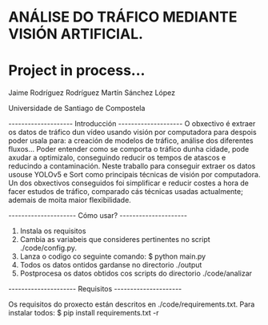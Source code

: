 
# ANÁLISE DO TRÁFICO MEDIANTE VISIÓN ARTIFICIAL. 
# Project in process...

Jaime Rodríguez Rodríguez
Martín Sánchez López

Universidade de Santiago de Compostela

-------------------- Introducción --------------------
O obxectivo é extraer os datos de  tráfico 
dun vídeo usando visión por computadora para despois poder usala para: a creación de modelos de tráfico, 
análise dos diferentes fluxos... Poder entender como se comporta o tráfico dunha cidade, pode axudar a 
optimizalo, conseguindo reducir os tempos de atascos e reducindo a contaminación. Neste traballo para 
conseguir extraer os datos usouse YOLOv5 e Sort como principais técnicas de visión por computadora. Un
dos obxectivos conseguidos foi simplificar e reducir costes a hora de facer estudos de tráfico, comparado 
cás técnicas usadas actualmente; ademais de moita maior flexibilidade.

--------------------- Cómo usar? ---------------------

1) Instala os requisitos
2) Cambia as variabeis que consideres pertinentes no script ./code/config.py.
3) Lanza o codigo co seguinte comando: $ python main.py
4) Todos os datos ontidos gardanse no directorio ./output
5) Postprocesa os datos obtidos cos scripts do directorio ./code/analizar

--------------------- Requisitos ---------------------

Os requisitos do proxecto están descritos en ./code/requirements.txt. Para instalar todos:
$ pip install requirements.txt -r
